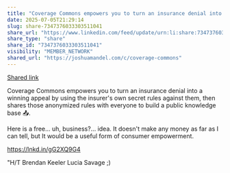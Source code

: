 ```yaml
---
title: "Coverage Commons empowers you to turn an insurance denial into a winning appeal…"
date: 2025-07-05T21:29:14
slug: share-7347376033303511041
share_url: "https://www.linkedin.com/feed/update/urn:li:share:7347376033303511041"
share_type: "share"
share_id: "7347376033303511041"
visibility: "MEMBER_NETWORK"
shared_url: "https://joshuamandel.com/c/coverage-commons"
---
```


[Shared link](https://joshuamandel.com/c/coverage-commons)

Coverage Commons empowers you to turn an insurance denial into a winning appeal by using the insurer's own secret rules against them, then shares those anonymized rules with everyone to build a public knowledge base 📤.

Here is a free... uh, business?... idea. It doesn't make any money as far as I can tell, but It would be a useful form of consumer empowerment.

https://lnkd.in/gG2XQ9G4 

"H/T Brendan Keeler Lucia Savage ;)
